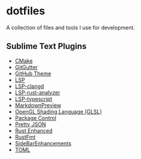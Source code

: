 # dotfiles

A collection of files and tools I use for development.

## Sublime Text Plugins

- [CMake](https://packagecontrol.io/packages/CMake)
- [GitGutter](https://packagecontrol.io/packages/GitGutter)
- [GitHub Theme](https://packagecontrol.io/packages/GitHub%20Theme)
- [LSP](https://packagecontrol.io/packages/LSP)
- [LSP-clangd](https://packagecontrol.io/packages/LSP-clangd)
- [LSP-rust-analyzer](https://packagecontrol.io/packages/LSP-rust-analyzer)
- [LSP-typescript](https://packagecontrol.io/packages/LSP-typescript)
- [MarkdownPreview](https://packagecontrol.io/packages/MarkdownPreview)
- [OpenGL Shading Language (GLSL)](https://packagecontrol.io/packages/OpenGL%20Shading%20Language%20(GLSL))
- [Package Control](https://packagecontrol.io/packages/Package%20Control)
- [Pretty JSON](https://packagecontrol.io/packages/Pretty%20JSON)
- [Rust Enhanced](https://packagecontrol.io/packages/Rust%20Enhanced)
- [RustFmt](https://packagecontrol.io/packages/RustFmt)
- [SideBarEnhancements](https://packagecontrol.io/packages/SideBarEnhancements)
- [TOML](https://packagecontrol.io/packages/TOML)

